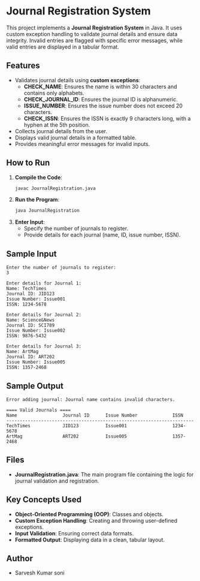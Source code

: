# Journal Registration System

This project implements a **Journal Registration System** in Java. It uses custom exception handling to validate journal details and ensure data integrity. Invalid entries are flagged with specific error messages, while valid entries are displayed in a tabular format.

## Features
- Validates journal details using **custom exceptions**:
  - **CHECK_NAME**: Ensures the name is within 30 characters and contains only alphabets.
  - **CHECK_JOURNAL_ID**: Ensures the journal ID is alphanumeric.
  - **ISSUE_NUMBER**: Ensures the issue number does not exceed 20 characters.
  - **CHECK_ISSN**: Ensures the ISSN is exactly 9 characters long, with a hyphen at the 5th position.
- Collects journal details from the user.
- Displays valid journal details in a formatted table.
- Provides meaningful error messages for invalid inputs.

## How to Run
1. **Compile the Code**:
   ```bash
   javac JournalRegistration.java
   ```
2. **Run the Program**:
   ```bash
   java JournalRegistration
   ```
3. **Enter Input**:
   - Specify the number of journals to register.
   - Provide details for each journal (name, ID, issue number, ISSN).

## Sample Input
```
Enter the number of journals to register:
3

Enter details for Journal 1:
Name: TechTimes
Journal ID: JID123
Issue Number: Issue001
ISSN: 1234-5678

Enter details for Journal 2:
Name: Science&News
Journal ID: SCI789
Issue Number: Issue002
ISSN: 9876-5432

Enter details for Journal 3:
Name: ArtMag
Journal ID: ART202
Issue Number: Issue005
ISSN: 1357-2468
```

## Sample Output
```
Error adding journal: Journal name contains invalid characters.

==== Valid Journals ====
Name                 Journal ID      Issue Number             ISSN      
----------------------------------------------------------------------
TechTimes            JID123          Issue001                 1234-5678
ArtMag               ART202          Issue005                 1357-2468
```

## Files
- **JournalRegistration.java**: The main program file containing the logic for journal validation and registration.

## Key Concepts Used
- **Object-Oriented Programming (OOP)**: Classes and objects.
- **Custom Exception Handling**: Creating and throwing user-defined exceptions.
- **Input Validation**: Ensuring correct data formats.
- **Formatted Output**: Displaying data in a clean, tabular layout.

## Author
- Sarvesh Kumar soni


